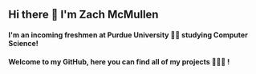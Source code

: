 ## Hi there 👋 I'm Zach McMullen

#### I'm an incoming freshmen at Purdue University 👨‍🎓 studying Computer Science!

#### Welcome to my GitHub, here you can find all of my projects 👨🏽‍💻 !
